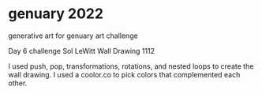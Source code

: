 # genuary 2022
generative art for genuary art challenge

Day 6 challenge Sol LeWitt Wall Drawing 1112


I used push, pop, transformations, rotations, and nested loops to create the wall drawing.  I used a coolor.co to pick colors that complemented each other.  